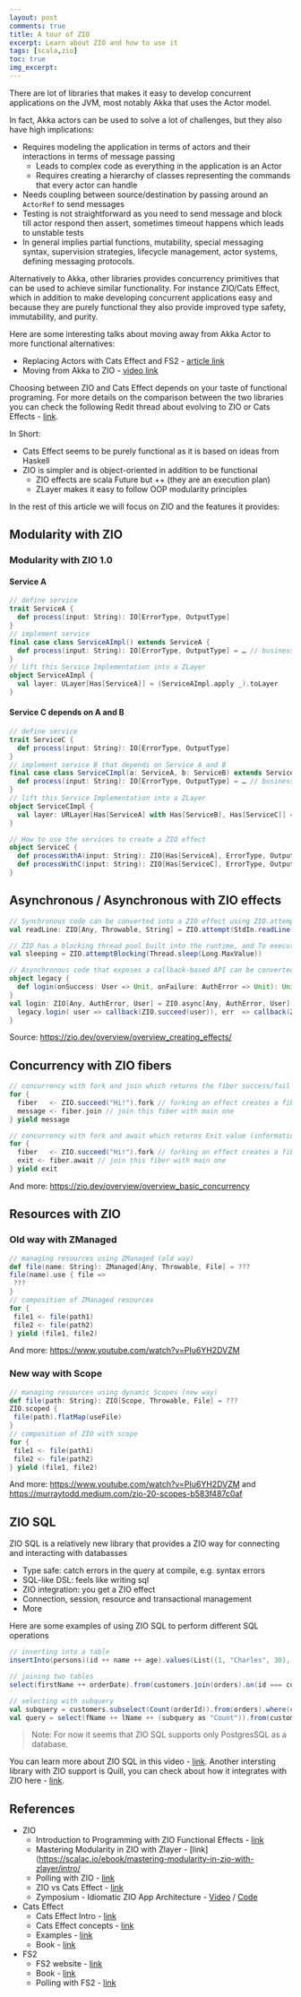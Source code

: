 ```yaml
---
layout: post
comments: true
title: A tour of ZIO
excerpt: Learn about ZIO and how to use it
tags: [scala,zio]
toc: true
img_excerpt:
---
```


There are lot of libraries that makes it easy to develop concurrent applications on the JVM, most notably Akka that uses the Actor model. 

In fact, Akka actors can be used to solve a lot of challenges, but they also have high implications:
- Requires modeling the application in terms of actors and their interactions in terms of message passing
  - Leads to complex code as everything in the application is an Actor
  - Requires creating a hierarchy of classes representing the commands that every actor can handle
- Needs coupling between source/destination by passing around an `ActorRef` to send messages
- Testing is not straightforward as you need to send message and block till actor respond then assert, sometimes timeout happens which leads to unstable tests
- In general implies partial functions, mutability, special messaging syntax, supervision strategies, lifecycle management, actor systems, defining messaging protocols. 

Alternatively to Akka, other libraries provides concurrency primitives that can be used to achieve similar functionality. For instance ZIO/Cats Effect, which in addition to make developing concurrent applications easy and because they are purely functional they also provide improved type safety, immutability, and purity.

Here are some interesting talks about moving away from Akka Actor to more functional alternatives:
- Replacing Actors with Cats Effect and FS2 - [article link](https://www.signifytechnology.com/blog/2019/10/replacing-akka-actors-with-cats-effect-and-fs2-by-viktor-lovgren)
- Moving from Akka to ZIO - [video link](https://www.youtube.com/watch?v=WvaO62TD8L0)

Choosing between ZIO and Cats Effect depends on your taste of functional programing. For more details on the comparison between the two libraries you can check the following Redit thread about evolving to ZIO or Cats Effects - [link](https://www.reddit.com/r/scala/comments/ipbprf/evolving_to_zio_or_cats_effects/).

In Short:
- Cats Effect seems to be purely functional as it is based on ideas from Haskell
- ZIO is simpler and is object-oriented in addition to be functional 
  - ZIO effects are scala Future but ++ (they are an execution plan)
  - ZLayer makes it easy to follow OOP modularity principles

In the rest of this article we will focus on ZIO and the features it provides:

## Modularity with ZIO


### Modularity with ZIO 1.0 
#### Service A
```scala
// define service
trait ServiceA {
  def process(input: String): IO[ErrorType, OutputType]
}
// implement service
final case class ServiceAImpl() extends ServiceA {
  def process(input: String): IO[ErrorType, OutputType] = … // business logic here
}
// lift this Service Implementation into a ZLayer
object ServiceAImpl {
  val layer: ULayer[Has[ServiceA]] = (ServiceAImpl.apply _).toLayer
}
```

#### Service C depends on A and B

```scala
// define service
trait ServiceC {
  def process(input: String): IO[ErrorType, OutputType]
}
// implement service B that depends on Service A and B
final case class ServiceCImpl(a: ServiceA, b: ServiceB) extends ServiceC {
  def process(input: String): IO[ErrorType, OutputType] = … // business logic here
}
// lift this Service Implementation into a ZLayer
object ServiceCImpl {
  val layer: URLayer[Has[ServiceA] with Has[ServiceB], Has[ServiceC]] = (ServiceCImpl(_, _)).toLayer
}
```

```scala
// How to use the services to create a ZIO effect
object ServiceC {
  def processWithA(input: String): ZIO[Has[ServiceA], ErrorType, OutputType] = ZIO.serviceWith[ServiceA](_.parse(input))
  def processWithC(input: String): ZIO[Has[ServiceC], ErrorType, OutputType] = ZIO.serviceWith[ServiceC](_.parse(input))
}
```


## Asynchronous / Asynchronous with ZIO effects

```scala
// Synchronous code can be converted into a ZIO effect using ZIO.attempt:
val readLine: ZIO[Any, Throwable, String] = ZIO.attempt(StdIn.readLine())

// ZIO has a blocking thread pool built into the runtime, and To execute effects there with ZIO.blocking or:
val sleeping = ZIO.attemptBlocking(Thread.sleep(Long.MaxValue))

// Asynchronous code that exposes a callback-based API can be converted into a ZIO effect using ZIO.async:
object legacy {
  def login(onSuccess: User => Unit, onFailure: AuthError => Unit): Unit = ???
}
val login: ZIO[Any, AuthError, User] = ZIO.async[Any, AuthError, User] { callback =>
  legacy.login( user => callback(ZIO.succeed(user)), err  => callback(ZIO.fail(err)) )
}
```

Source: https://zio.dev/overview/overview_creating_effects/

## Concurrency with ZIO fibers

```scala
// concurrency with fork and join which returns the fiber success/fail
for {
  fiber   <- ZIO.succeed("Hi!").fork // forking an effect creates a fiber from current one
  message <- fiber.join // join this fiber with main one
} yield message

// concurrency with fork and await which returns Exit value (information on how the fiber completed)
for {
  fiber   <- ZIO.succeed("Hi!").fork // forking an effect creates a fiber from current one
  exit <- fiber.await // join this fiber with main one
} yield exit
```

And more: https://zio.dev/overview/overview_basic_concurrency

## Resources with ZIO
### Old way with ZManaged

```scala
// managing resources using ZManaged (old way)
def file(name: String): ZManaged[Any, Throwable, File] = ???
file(name).use { file =>
 ???
}
// composition of ZManaged resources
for {
 file1 <- file(path1)
 file2 <- file(path2)
} yield (file1, file2)
```

And more: https://www.youtube.com/watch?v=PIu6YH2DVZM

### New way with Scope

```scala
// managing resources using dynamic Scopes (new way)
def file(path: String): ZIO[Scope, Throwable, File] = ???
ZIO.scoped {
 file(path).flatMap(useFile)
}
// composition of ZIO with scope
for {
 file1 <- file(path1)
 file2 <- file(path2)
} yield (file1, file2)
```

And more: https://www.youtube.com/watch?v=PIu6YH2DVZM and https://murraytodd.medium.com/zio-20-scopes-b583f487c0af

## ZIO SQL
ZIO SQL is a relatively new library that provides a ZIO way for connecting and interacting with databasses

- Type safe: catch errors in the query at compile, e.g. syntax errors
- SQL-like DSL: feels like writing sql
- ZIO integration: you get a ZIO effect
- Connection, session, resource and transactional management
- More

Here are some examples of using ZIO SQL to perform different SQL operations
```scala
// inserting into a table
insertInto(persons)(id ++ name ++ age).values(List((1, "Charles", 30), (2, "Martin", 28), (3, "Harvey", 42)))

// joining two tables
select(firstName ++ orderDate).from(customers.join(orders).on(id === customerId))

// selecting with subquery
val subquery = customers.subselect(Count(orderId)).from(orders).where(customerId === id)
val query = select(fName ++ lName ++ (subquery as "Count")).from(customers)
```

> Note: For now it seems that ZIO SQL supports only PostgresSQL as a database.

You can learn more about ZIO SQL in this video - [link](https://www.youtube.com/watch?v=PJHiMa3MDbI). Another intersting library with ZIO support is Quill, you can check about how it integrates with ZIO here - [link](https://www.youtube.com/watch?v=PIu6YH2DVZM).

## References
- ZIO
  - Introduction to Programming with ZIO Functional Effects - [link](https://scalac.io/wp-content/uploads/2021/02/Ebook_Introducion_to_Programming_With_ZIO_Functional_Effects_ENG.pdf)
  - Mastering Modularity in ZIO with Zlayer - [link](https://scalac.io/ebook/mastering-modularity-in-zio-with-zlayer/intro/
  - Polling with ZIO - [link](https://pme123.medium.com/what-can-zio-do-for-me-32281e4e8b16)
  - ZIO vs Cats Effect - [link](https://www.reddit.com/r/scala/comments/ipbprf/comment/g4qz7wb/)
  - Zymposium - Idiomatic ZIO App Architecture - [Video](https://www.youtube.com/watch?v=B04r3KE4ubg) / [Code](https://github.com/zivergetech/Zymposium)
- Cats Effect
  - Cats Effect Intro - [link](https://www.youtube.com/watch?v=owvo14w2Y8o)
  - Cats Effect concepts - [link](https://typelevel.org/cats-effect/docs/concepts)
  - Examples - [link](https://gist.github.com/BalmungSan/d4a5d524cab529e18fbf05f100ec3296)
  - Book - [link](https://essentialeffects.dev)
- FS2
  - FS2 website - [link](https://fs2.io/#/)
  - Book - [link](https://devon-miller.gitbook.io/test_private_book/)
  - Polling with FS2 - [link](https://last-ent.com/posts/polling-in-fp/)




